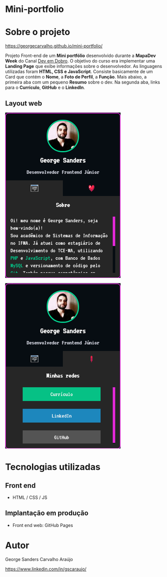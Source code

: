 # Mini-portfolio

# Sobre o projeto

https://georgecarvalho.github.io/mini-portfolio/

Projeto Front-end de um **Mini portfólio** desenvolvido durante a **MapaDev Week** do Canal [Dev em Dobro](https://www.youtube.com/c/devemdobro). O objetivo do curso era implementar uma **Landing Page** que exibe informações sobre o desenvolvedor.
As linguagens utilizadas foram **HTML, CSS e JavaScript**. Consiste basicamente de um Card que contém o **Nome**, a **Foto de Perfil**, a **Função**. Mais abaixo, a primeira aba com um pequeno **Resumo** sobre o dev.
Na segunda aba, links para o **Currículo**, **GitHub** e o **LinkedIn**.

## Layout web
![Web 1](/src/img/web1.png)

![Web 2](/src/img/web2.png)

# Tecnologias utilizadas

## Front end
- HTML / CSS / JS

## Implantação em produção
- Front end web: GitHub Pages

# Autor

George Sanders Carvalho Araújo

https://www.linkedin.com/in/gscaraujo/

